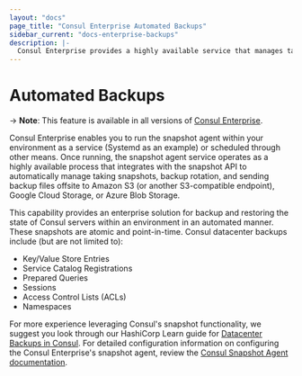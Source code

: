 ```yaml
---
layout: "docs"
page_title: "Consul Enterprise Automated Backups"
sidebar_current: "docs-enterprise-backups"
description: |-
  Consul Enterprise provides a highly available service that manages taking snapshots, rotation and sending backup files offsite to Amazon S3 (or S3-compatible endpoints), Google Cloud Storage, or Azure Blob Storage.
---
```


# Automated Backups

-> **Note**: This feature is available in all versions of [Consul Enterprise](https://www.hashicorp.com/products/consul/).

Consul Enterprise enables you to run
the snapshot agent within your environment as a service (Systemd as an example)
or scheduled through other means. Once running, the snapshot agent service operates as a highly 
available process that integrates with the snapshot API to automatically manage 
taking snapshots, backup rotation, and sending backup files offsite to Amazon S3 
(or another S3-compatible endpoint), Google Cloud Storage, or Azure Blob Storage.

This capability provides an enterprise solution for backup and restoring the state of Consul servers 
within an environment in an automated manner. These snapshots are atomic and point-in-time. Consul 
datacenter backups include (but are not limited to): 

- Key/Value Store Entries
- Service Catalog Registrations 
- Prepared Queries 
- Sessions
- Access Control Lists (ACLs)
- Namespaces

For more experience leveraging Consul's snapshot functionality, we suggest you look through our HashiCorp 
Learn guide for [Datacenter Backups in Consul](https://learn.hashicorp.com/consul/datacenter-deploy/backup). 
For detailed configuration information on configuring the Consul Enterprise's snapshot agent, review the 
[Consul Snapshot Agent documentation](/docs/commands/snapshot/agent.html).
